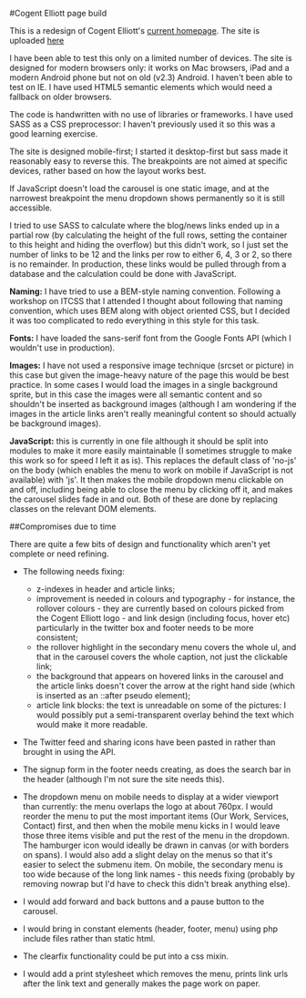 #Cogent Elliott page build

This is a redesign of Cogent Elliott's <a href="http://cogent.co.uk" target="_blank">current homepage</a>. The site is uploaded <a href="http://gimaju.net/cogent/" target="_blank">here</a>

I have been able to test this only on a limited number of devices. The site is designed for modern browsers only: it works on Mac browsers, iPad and a modern Android phone but not on old (v2.3) Android. I haven't been able to test on IE. I have used HTML5 semantic elements which would need a fallback on older browsers.

The code is handwritten with no use of libraries or frameworks. I have used SASS as a CSS preprocessor: I haven't previously used it so this was a good learning exercise. 

The site is designed mobile-first; I started it desktop-first but sass made it reasonably easy to reverse this. The breakpoints are not aimed at specific devices, rather based on how the layout works best.

If JavaScript doesn't load the carousel is one static image, and at the narrowest breakpoint the menu dropdown shows permanently so it is still accessible.

I tried to use SASS to calculate where the blog/news links ended up in a partial row (by calculating the height of the full rows, setting the container to this height and hiding the overflow) but this didn't work, so I just set the number of links to be 12 and the links per row to either 6, 4, 3 or 2, so there is no remainder. In production, these links would be pulled through from a database and the calculation could be done with JavaScript.

**Naming:** I have tried to use a BEM-style naming convention. Following a workshop on ITCSS that I attended I thought about following that naming convention, which uses BEM along with object oriented CSS, but I decided it was too complicated to redo everything in this style for this task.

**Fonts:** I have loaded the sans-serif font from the Google Fonts API (which I wouldn't use in production).

**Images:** I have not used a responsive image technique (srcset or picture) in this case but given the image-heavy nature of the page this would be best practice. In some cases I would load the images in a single background sprite, but in this case the images were all semantic content and so shouldn't be inserted as background images (although I am wondering if the images in the article links aren't really meaningful content so should actually be background images).

**JavaScript:** this is currently in one file although it should be split into modules to make it more easily maintainable (I sometimes struggle to make this work so for speed I left it as is). This replaces the default class of 'no-js' on the body (which enables the menu to work on mobile if JavaScript is not available) with 'js'. It then makes the mobile dropdown menu clickable on and off, including being able to close the menu by clicking off it, and makes the carousel slides fade in and out. Both of these are done by replacing classes on the relevant DOM elements.

##Compromises due to time

There are quite a few bits of design and functionality which aren't yet complete or need refining.

* The following needs fixing: 
  * z-indexes in header and article links; 
  * improvement is needed in colours and typography - for instance, the rollover colours - they are currently based on colours picked from the Cogent Elliott logo - and link design (including focus, hover etc) particularly in the twitter box and footer needs to be  more consistent;
  * the rollover highlight in the secondary menu covers the whole ul, and that in the carousel covers the whole caption, not just the clickable link;
  * the background that appears on hovered links in the carousel and the article links doesn't cover the arrow at the right hand side (which is inserted as an ::after pseudo element);
  * article link blocks: the text is unreadable on some of the pictures: I would possibly put a semi-transparent overlay behind the text which would make it more readable.

* The Twitter feed and sharing icons have been pasted in rather than brought in using the API.

* The signup form in the footer needs creating, as does the search bar in the header (although I'm not sure the site needs this).

* The dropdown menu on mobile needs to display at a wider viewport than currently: the menu overlaps the logo at about 760px. I would reorder the menu to put the most important items (Our Work, Services, Contact) first, and then when the mobile menu kicks in I would leave those three items visible and put the rest of the menu in the dropdown. The hamburger icon would ideally be drawn in canvas (or with borders on spans). I would also add a slight delay on the menus so that it's easier to select the submenu item. On mobile, the secondary menu is too wide because of the long link names - this needs fixing (probably by removing nowrap but I'd have to check this didn't break anything else).

* I would add forward and back buttons and a pause button to the carousel.

* I would bring in constant elements (header, footer, menu) using php include files rather than static html.

* The clearfix functionality could be put into a css mixin.

* I would add a print stylesheet which removes the menu, prints link urls after the link text and generally makes the page work on paper.
